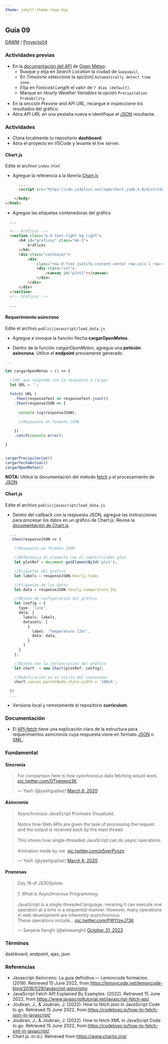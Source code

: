 ```yaml
---
theme: jekyll-theme-leap-day
---
```


## Guía 09

[DAWM](/DAWM/) / [Proyecto04](/DAWM/proyectos/2023/proyecto04)

### Actividades previas

* En la [documentación del API](https://open-meteo.com/en/docs) de [Open Meteo](https://open-meteo.com/):
  - Busque y elija en _Search Location_ la ciudad de `Guayaquil`,
  - En  _Timezone_ seleccione la opci[on] `Automatically detect time zone`.
  - Elija en _Forecast Length_ el valor de `7 días (default)`.
  - Marque en _Hourly Weather Variables_ la opción `Precipitation Probability`.
* En la sección _Preview and API URL_, recargue e inspeccione los resultados del gráfico.
* Abra _API URL_ en una pestaña nueva e identifique el [JSON](https://blog.greenroots.info/how-to-parse-json-in-javascript) resultante.

### Actividades

* Clona localmente tu repositorio **dashboard**.
* Abra el proyecto en VSCode y levante el live server.

#### Chart.js

Edite el archivo `index.html`

* Agregue la referencia a la librería [Chart.js](https://www.chartjs.org/)

```html
      ...
      <script src="https://cdn.jsdelivr.net/npm/chart.js@4.4.0/dist/chart.umd.min.js"></script>

    </body>
</html>
```

* Agregue las etiquetas contenedoras del gráfico

```html
  ... 
  
  <!-- Gráficos -->
  <section class="p-4 text-right bg-light">
      <h4 id="graficos" class="mb-3">
          Gráficos
      </h4>
      <div class="container">
          <div
              class="row d-flex justify-content-center row-cols-1 row-cols-md-1 g-4 mt-2">
              <div class="col">
                  <canvas id="plot1"></canvas>
              </div>
          </div>
      </div>
  </section>
  <!-- Gráficos -->
  
  ...
```

#### Requerimiento asíncrono

Edite el archivo `public/javascript/load_data.js`

* Agregue e invoque la función flecha **cargarOpenMeteo**.

* Dentro de la función _cargarOpenMeteo_, agregue una **petición asíncrona**. Utilice el **endpoint** previamente generado. 

```typescript
... 

let cargarOpenMeteo = () => {

  //URL que responde con la respuesta a cargar
  let URL = ''; 

  fetch( URL )
    .then(responseText => responseText.json())
    .then(responseJSON => {
      
      console.log(responseJSON);
      
      //Respuesta en formato JSON

    })
    .catch(console.error);

}


cargarPrecipitacion()
cargarFechaActual()
cargarOpenMeteo()
```

**NOTA:** Utilice la documentación del método [fetch](https://www.javascripttutorial.net/javascript-fetch-api/) y el procesamiento de [JSON](https://codetogo.io/how-to-fetch-json-in-javascript/)


#### Chart.js

Edite el archivo `public/javascript/load_data.js`

* Dentro del callback con la respuesta JSON, agregue las instrucciones para procesar los datos en un gráfico de Chart.js. Revise la [documentación de Chart.js](https://www.chartjs.org/docs/latest/).

```typescript
  ...
  .then(responseJSON => {
        
    //Respuesta en formato JSON

    //Referencia al elemento con el identificador plot
    let plotRef = document.getElementById('plot');

    //Etiquetas del gráfico
    let labels = responseJSON.hourly.time;

    //Etiquetas de los datos
    let data = responseJSON.hourly.temperature_2m;

    //Objeto de configuración del gráfico
    let config = {
      type: 'line',
      data: {
        labels: labels, 
        datasets: [
          {
            label: 'Temperature [2m]',
            data: data, 
          }
        ]
      }
    };

    //Objeto con la instanciación del gráfico
    let chart  = new Chart(plotRef, config);

    //Modificación en el estilo del contenedor 
    chart.canvas.parentNode.style.width = '100vh';

  })
  ...
```

* Versiona local y remotamente el repositorio **curriculum**.


### Documentación

* El [API-fetch](https://www.javascripttutorial.net/javascript-fetch-api/) tiene una explicación clara de la estructura para requerimientos asíncronos cuya respuesta viene en formato [JSON](https://codetogo.io/how-to-fetch-json-in-javascript/) o [XML](https://codetogo.io/how-to-fetch-xml-in-javascript/).

### Fundamental

#### Sincronía

<blockquote class="twitter-tweet"><p lang="en" dir="ltr">For comparison here is how synchronous data fetching would work. <a href="https://t.co/GTjqmpnz3K">pic.twitter.com/GTjqmpnz3K</a></p>&mdash; Yash (@yashguptaz) <a href="https://twitter.com/yashguptaz/status/1236594518054469632?ref_src=twsrc%5Etfw">March 8, 2020</a></blockquote> <script async src="https://platform.twitter.com/widgets.js" charset="utf-8"></script>

#### Asincronía

<blockquote class="twitter-tweet"><p lang="en" dir="ltr">Asynchronous JavaScript Promises Visualized.<br><br>Notice how Web APIs are given the task of processing the request and the output is received back by the main thread.<br><br>This shows how single-threaded JavaScript can do async operations.<br><br>Animation made by me. <a href="https://t.co/p5vprPyxzn">pic.twitter.com/p5vprPyxzn</a></p>&mdash; Yash (@yashguptaz) <a href="https://twitter.com/yashguptaz/status/1236586576722812928?ref_src=twsrc%5Etfw">March 8, 2020</a></blockquote> <script async src="https://platform.twitter.com/widgets.js" charset="utf-8"></script>

#### Promesas 

<blockquote class="twitter-tweet"><p lang="en" dir="ltr">Day 18 of JS30Xplore:<br><br>1. What is Asynchronous Programming:<br><br>JavaScript is a single-threaded language, meaning it can execute one operation at a time in a sequential manner. However, many operations in web development are inherently asynchronous.<br> These operations include… <a href="https://t.co/PWYIzeJ736">pic.twitter.com/PWYIzeJ736</a></p>&mdash; Sanjana Sanghi (@ainasanghi) <a href="https://twitter.com/ainasanghi/status/1719306612165468659?ref_src=twsrc%5Etfw">October 31, 2023</a></blockquote> <script async src="https://platform.twitter.com/widgets.js" charset="utf-8"></script>

### Términos

dashboard, endpoint, ajax, json

### Referencias

* Javascript Asíncrono: La guía definitiva — Lemoncode formacion. (2018). Retrieved 15 June 2022, from https://lemoncode.net/lemoncode-blog/2018/1/29/javascript-asincrono
* JavaScript Fetch API Explained By Examples. (2022). Retrieved 15 June 2022, from https://www.javascripttutorial.net/javascript-fetch-api/
* Joubran, J., & Joubran, J. (2022). How to fetch json in JavaScript Code to go. Retrieved 15 June 2022, from https://codetogo.io/how-to-fetch-json-in-javascript/
* Joubran, J., & Joubran, J. (2022). How to fetch XML in JavaScript Code to go. Retrieved 15 June 2022, from https://codetogo.io/how-to-fetch-xml-in-javascript/
* Chart.js. (n.d.). Retrieved from https://www.chartjs.org/